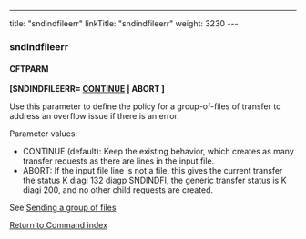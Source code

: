 ---
title: "sndindfileerr"
linkTitle: "sndindfileerr"
weight: 3230
---<span id="sndindfileerr"></span>

### sndindfileerr

#### CFTPARM

**[SNDINDFILEERR= <u>CONTINUE</u> &#124; ABORT ]**

Use this parameter to define the policy for a group-of-files of transfer to address an overflow issue if there is an error.

Parameter values:

- CONTINUE (default): Keep the existing behavior, which creates as many transfer requests as there are lines in the input file.
- ABORT: If the input file line is not a file, this gives the current transfer the status K diagi 132 diagp SNDINDFI, the generic transfer status is K diagi 200, and no other child requests are created.

See <a href="../../../../concepts/send_command/send_group_of_files_cl" class="MCXref xref">Sending
a group of files</a>

[Return to Command index](../../)
